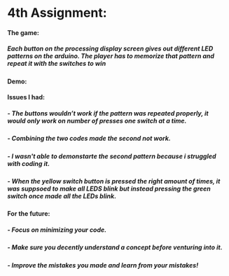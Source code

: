 # 4th Assignment:
#### The game:
##### Each button on the processing display screen gives out different LED patterns on the arduino. The player has to memorize that pattern and repeat it with the switches to win
#### Demo:

#### Issues I had:
##### - The buttons wouldn’t work if the pattern was repeated properly, it would only work on number of presses one switch at a time.
##### - Combining the two codes made the second not work.
##### - I wasn't able to demonstarte the second pattern because i struggled with coding it.
##### - When the yellow switch button is pressed the right amount of times, it was suppsoed to make all LEDS blink but instead pressing the green switch once made all the LEDs blink.
#### For the future:
##### - Focus on minimizing your code.
##### - Make sure you decently understand a concept before venturing into it.
##### - Improve the mistakes you made and learn from your mistakes!



